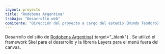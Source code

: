 ```yaml
---
layout: proyecto
title: "Rodobens Argentina"
trabajo: "Desarrollo web"
comitente: "Dirección del proyecto a cargo del estudio [Mundo Teodoro](http://mundoteodoro.com)."
---
```


Desarrollo del sitio de [Rodobens Argentina](www.rodobens.com.ar){:target="_blank"} .
Se utilizó el framework Skel para el desarrollo y la librería Layers para el menú fuera del canvas.
